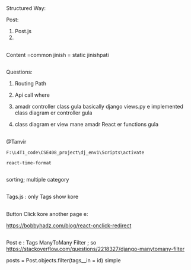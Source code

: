##

Structured Way: 

Post: 
1. Post.js
2. 

##

Content =common jinish = static jinishpati
##

##

Questions: 

1. Routing Path 
2. Api call where

1. amadr controller class gula basically django views.py  e implemented 
class diagram er controller gula 
2.  class diagram er view mane amadr React er functions gula


##
@Tanvir

```
F:\L4T1_code\CSE408_project\dj_env1\Scripts\activate

react-time-format
```

##

sorting; multiple category 

##
Tags.js : only Tags show kore 


## 

Button Click kore another page e: 

https://bobbyhadz.com/blog/react-onclick-redirect 


## 

Post e : Tags ManyToMany Filter ; so 
https://stackoverflow.com/questions/2218327/django-manytomany-filter

posts = Post.objects.filter(tags__in = id)  simple